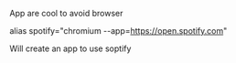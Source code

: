 
App are cool to avoid browser 

alias spotify="chromium --app=https://open.spotify.com"

Will create an app to use soptify